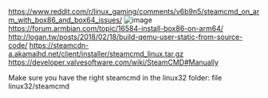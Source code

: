 https://www.reddit.com/r/linux_gaming/comments/v6b9n5/steamcmd_on_arm_with_box86_and_box64_issues/
![image](https://github.com/user-attachments/assets/fb0694d2-e8bc-4ddc-856a-325e240f620a)
https://forum.armbian.com/topic/16584-install-box86-on-arm64/
http://logan.tw/posts/2018/02/18/build-qemu-user-static-from-source-code/
https://steamcdn-a.akamaihd.net/client/installer/steamcmd_linux.tar.gz
https://developer.valvesoftware.com/wiki/SteamCMD#Manually

Make sure you have the right steamcmd in the linux32 folder:
file linux32/steamcmd
